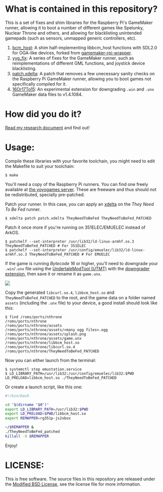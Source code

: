 # What is contained in this repository?

This is a set of fixes and shim libraries for the Raspberry Pi's GameMaker runner, allowing it to boot a number of different games like Spelunky, Nuclear Throne and others, and allowing for blacklisting unintended gamepads (such as sensors, unmapped generic controllers, etc).

1) [bcm_host](bcm_host.c): A shim half-implementing libbcm_host functions with SDL2.0 for OGA-like devices, forked from [gamemaker-rpi-wrapper](https://github.com/jdonald/gamemaker-rpi-wrapper).
1) [yyg_fix](yyg_fix.c): A series of fixes for the GameMaker runner, such as reimplementations of different GML functions, and joystick device blacklisting.
1) [patch.xdelta](patch.xdelta): A patch that removes a few unecessary sanity checks on the Raspberry Pi GameMaker runner, allowing you to boot games not specifically compiled for it.
1) [16Or17To15](16Or17To15.csx): An experimental extension for downgrading `.win` and `.unx` GameMaker data files to v1.4.1084.

# How did you do it?

[Read my research document](RESEARCH.md) and find out!

# Usage:

Compile these libraries with your favorite toolchain, you might need to edit the Makefile to suit your toolchain:

```
$ make
```

You'll need a copy of the Raspberry Pi runners. You can find one freely available at [the yoyogames server](http://download.yoyogames.com/pi/TheyNeedToBeFed.tar.gz). These are freeware and thus should not be redistributed, specially pre-patched.

Patch your runner. In this case, you can apply an [xdelta](patch.xdelta) on the _They Need To Be Fed_ runner.

```
$ xdelta patch patch.xdelta TheyNeedToBeFed TheyNeedToBeFed_PATCHED
```

Patch it once more if you're running on 351ELEC/EMUELEC instead of ArkOS.

```
$ patchelf --set-interpreter /usr/lib32/ld-linux-armhf.so.3 TheyNeedToBeFed_PATCHED # For 351ELEC
$ patchelf --set-interpreter /usr/config/emuelec/lib32/ld-linux-armhf.so.3 TheyNeedToBeFed_PATCHED # For EMUELEC
```

If the game is running _Bytecode 16_ or higher, you'll need to downgrade your `.win`/`.unx` file using the [UndertaleModTool (UTMT)](https://github.com/krzys-h/UndertaleModTool) with the [downgrader extension](16Or17To15.csx), then save it or rename it as `game.unx`.

![](https://i.imgur.com/SExco4J.png)

Copy the generated `libcurl.so.4`, `libbcm_host.so` and `TheyNeedToBeFed_PATCHED` to the root, and the game data on a folder named `assets` (including the `.unx` file) to your device, a good install should look like this:

```
$ find /roms/ports/nthrone
/roms/ports/nthrone
/roms/ports/nthrone/assets
/roms/ports/nthrone/assets/<many ogg files>.ogg
/roms/ports/nthrone/assets/splash.png
/roms/ports/nthrone/assets/game.unx
/roms/ports/nthrone/libbcm_host.so
/roms/ports/nthrone/libcurl.so.4
/roms/ports/nthrone/TheyNeedToBeFed_PATCHED
```

Now you can either launch from the terminal:

```
$ systemctl stop emustation.service
$ LD_LIBRARY_PATH=/usr/lib32:/usr/config/emuelec/lib32:$PWD LD_PRELOAD=libbcm_host.so ./TheyNeedToBeFed_PATCHED
```

Or create a launch script, like this one:

```bash
#!/bin/bash

cd "$(dirname "$0")"
export LD_LIBRARY_PATH=/usr/lib32:$PWD
export LD_PRELOAD=$PWD/libbcm_host.so
export REMAPPER=rg351p-js2xbox

~/$REMAPPER &
./TheyNeedToBeFed_patched
killall -9 $REMAPPER
```

Enjoy!

# LICENSE:

This is free software. The source files in this repository are released under the [Modified BSD License](LICENSE.md), see the license file for more information.